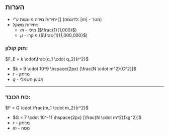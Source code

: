 ## הערות

 - יחידות מידה מיוצגות ע"י $[]$ (לדוגמה: $[m]$ - מטר)
 - יחידות משקל:
   - $m$ - מילי ($\frac{1}{1,000}$)
   - $µ$ - מיקרו ($\frac{1}{1,000,000}$)


### חוק קולון:

$F_E = k \cdot\frac{q_1 \cdot q_2}{r^2}$

 - $k = 9 \cdot 10^9 \hspace{2px} [\frac{N \cdot m^2}{C^2}]$
 - $r$ - מרחק
 - $q$ - מטען חשמלי
---
### כוח הכובד:

$F = G \cdot \frac{m_1 \cdot m_2}{r^2}$

 - $G = 7 \cdot 10^-11 \hspace{2px} [\frac{N \cdot m^2}{kg^2}]$
 - $r$ - מרחק
 - $m$ - מסה

